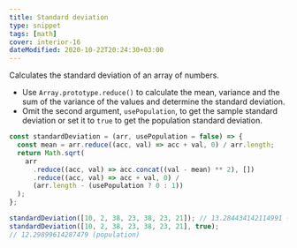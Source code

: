 ```yaml
---
title: Standard deviation
type: snippet
tags: [math]
cover: interior-16
dateModified: 2020-10-22T20:24:30+03:00
---
```


Calculates the standard deviation of an array of numbers.

- Use `Array.prototype.reduce()` to calculate the mean, variance and the sum of the variance of the values and determine the standard deviation.
- Omit the second argument, `usePopulation`, to get the sample standard deviation or set it to `true` to get the population standard deviation.

```js
const standardDeviation = (arr, usePopulation = false) => {
  const mean = arr.reduce((acc, val) => acc + val, 0) / arr.length;
  return Math.sqrt(
    arr
      .reduce((acc, val) => acc.concat((val - mean) ** 2), [])
      .reduce((acc, val) => acc + val, 0) /
      (arr.length - (usePopulation ? 0 : 1))
  );
};
```

```js
standardDeviation([10, 2, 38, 23, 38, 23, 21]); // 13.284434142114991 (sample)
standardDeviation([10, 2, 38, 23, 38, 23, 21], true);
// 12.29899614287479 (population)
```
